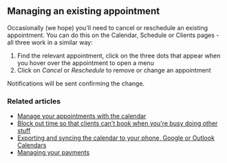 ## Managing an existing appointment

Occasionally (we hope) you'll need to cancel or reschedule an existing appointment. You can do this on the Calendar, Schedule or Clients pages - all three work in a similar way:

1. Find the relevant appointment, click on the three dots that appear when you hover over the appointment to open a menu
2. Click on *Cancel* or *Reschedule* to remove or change an appointment

Notifications will be sent confirming the change.

### Related articles

* [Manage your appointments with the calendar](manage-your-events-with-the-calendar.html)
* [Block out time so that clients can't book when you're busy doing other stuff](block-time)
* [Exporting and syncing the calendar to your phone, Google or Outlook Calendars](exporting-and-syncing-the-calendar)
* [Managing your payments](managing-your-payments)
